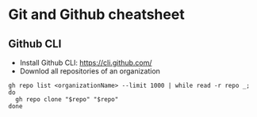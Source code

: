 # Git and Github cheatsheet

## Github CLI
* Install Github CLI: https://cli.github.com/
* Downlod all repositories of an organization
```
gh repo list <organizationName> --limit 1000 | while read -r repo _; do
  gh repo clone "$repo" "$repo"
done
```